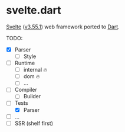 svelte.dart
===========

[Svelte](https://svelte.dev/) ([v3.55.1](https://github.com/sveltejs/svelte/tree/v3.55.1))
web framework ported to [Dart](https://dart.dev).

TODO:
- [x] Parser
  - [ ] Style
- [ ] Runtime
  - [ ] internal 🔥
  - [ ] dom 🔥
  - [ ] ...
- [ ] Compiler
  - [ ] Builder
- [ ] Tests
  - [x] Parser
- [ ] ...
- [ ] SSR (shelf first)
